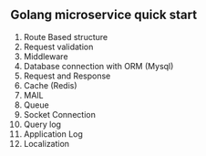 ## Golang microservice quick start

1. Route Based structure
2. Request validation
3. Middleware
4. Database connection with ORM (Mysql)
5. Request and Response
6. Cache (Redis)
7. MAIL
8. Queue
9. Socket Connection
10. Query log
11. Application Log
12. Localization
   
   
   
   
   
   
   
   
   
   
   